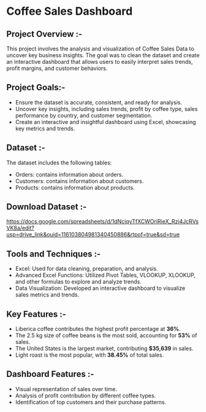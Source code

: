 # Coffee Sales Dashboard

## Project Overview :-
This project involves the analysis and visualization of Coffee Sales Data to uncover key business insights. The goal was to clean the dataset and create an interactive dashboard that allows users to easily interpret sales trends, profit margins, and customer behaviors.

## Project Goals:-
- Ensure the dataset is accurate, consistent, and ready for analysis.
- Uncover key insights, including sales trends, profit by coffee type, sales performance by country, and customer segmentation.
- Create an interactive and insightful dashboard using Excel, showcasing key metrics and trends.

## Dataset :-
The dataset includes the following tables:

- Orders: contains information about orders.
- Customers: contains information about customers.
- Products: contains information about products.

## Download Dataset :- 
https://docs.google.com/spreadsheets/d/1dNciqyTfXCWOriRieX_Rzj4JcRVsVK8a/edit?usp=drive_link&ouid=116103804981340450886&rtpof=true&sd=true

## Tools and Techniques :-
- Excel: Used for data cleaning, preparation, and analysis.
- Advanced Excel Functions: Utilized Pivot Tables, VLOOKUP, XLOOKUP, and other formulas to explore and analyze trends.
- Data Visualization: Developed an interactive dashboard to visualize sales metrics and trends.

## Key Features :-
- Liberica coffee contributes the highest profit percentage at **36%**.
- The 2.5 kg size of coffee beans is the most sold, accounting for **53%** of sales.
- The United States is the largest market, contributing **$35,639** in sales.
- Light roast is the most popular, with **38.45%** of total sales.

## Dashboard Features :-
- Visual representation of sales over time.
- Analysis of profit contribution by different coffee types.
- Identification of top customers and their purchase patterns.


